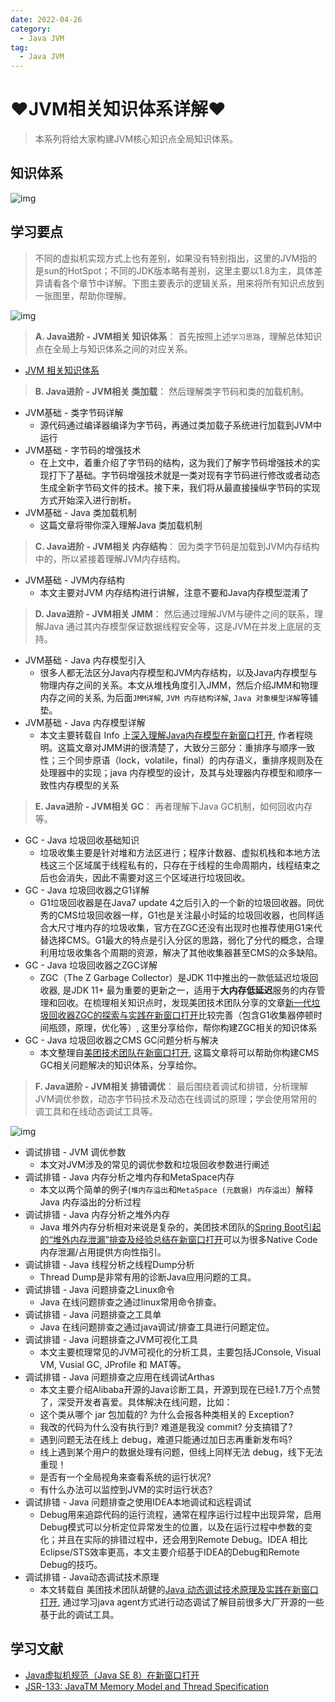 ```yaml
---
date: 2022-04-26
category:
  - Java JVM
tag:
  - Java JVM
---
```

# ♥JVM相关知识体系详解♥ 

> 本系列将给大家构建JVM核心知识点全局知识体系。

## 知识体系

![img](https://www.pdai.tech/images/jvm/jvm-overview.png)

## 学习要点

> 不同的虚拟机实现方式上也有差别，如果没有特别指出，这里的JVM指的是sun的HotSpot；不同的JDK版本略有差别，这里主要以1.8为主，具体差异请看各个章节中详解。下图主要表示的逻辑关系，用来将所有知识点放到一张图里，帮助你理解。

![img](https://www.pdai.tech/images/jvm/java-jvm-overview.png)

> **A. Java进阶 - JVM相关 知识体系**： 首先按照上述`学习思路`，理解总体知识点在全局上与知识体系之间的对应关系。

- [JVM 相关知识体系]()

> **B. Java进阶 - JVM相关 类加载**： 然后理解类字节码和类的加载机制。

- JVM基础 - 类字节码详解
  - 源代码通过编译器编译为字节码，再通过类加载子系统进行加载到JVM中运行
- JVM基础 - 字节码的增强技术
  - 在上文中，着重介绍了字节码的结构，这为我们了解字节码增强技术的实现打下了基础。字节码增强技术就是一类对现有字节码进行修改或者动态生成全新字节码文件的技术。接下来，我们将从最直接操纵字节码的实现方式开始深入进行剖析。
- JVM基础 - Java 类加载机制
  - 这篇文章将带你深入理解Java 类加载机制

> **C. Java进阶 - JVM相关 内存结构**： 因为类字节码是加载到JVM内存结构中的，所以紧接着理解JVM内存结构。

- JVM基础 - JVM内存结构
  - 本文主要对JVM 内存结构进行讲解，注意不要和Java内存模型混淆了

> **D. Java进阶 - JVM相关 JMM**： 然后通过理解JVM与硬件之间的联系，理解Java 通过其内存模型保证数据线程安全等，这是JVM在并发上底层的支持。

- JVM基础 - Java 内存模型引入
  - 很多人都无法区分Java内存模型和JVM内存结构，以及Java内存模型与物理内存之间的关系。本文从堆栈角度引入JMM，然后介绍JMM和物理内存之间的关系, 为后面`JMM详解`, `JVM 内存结构详解`, `Java 对象模型详解`等铺垫。
- JVM基础 - Java 内存模型详解
  - 本文主要转载自 Info 上[深入理解Java内存模型在新窗口打开](https://www.infoq.cn/article/java_memory_model/), 作者程晓明。这篇文章对JMM讲的很清楚了，大致分三部分：重排序与顺序一致性；三个同步原语（lock，volatile，final）的内存语义，重排序规则及在处理器中的实现；java 内存模型的设计，及其与处理器内存模型和顺序一致性内存模型的关系

> **E. Java进阶 - JVM相关 GC**： 再者理解下Java GC机制，如何回收内存等。

- GC - Java 垃圾回收基础知识
  - 垃圾收集主要是针对堆和方法区进行；程序计数器、虚拟机栈和本地方法栈这三个区域属于线程私有的，只存在于线程的生命周期内，线程结束之后也会消失，因此不需要对这三个区域进行垃圾回收。
- GC - Java 垃圾回收器之G1详解
  - G1垃圾回收器是在Java7 update 4之后引入的一个新的垃圾回收器。同优秀的CMS垃圾回收器一样，G1也是关注最小时延的垃圾回收器，也同样适合大尺寸堆内存的垃圾收集，官方在ZGC还没有出现时也推荐使用G1来代替选择CMS。G1最大的特点是引入分区的思路，弱化了分代的概念，合理利用垃圾收集各个周期的资源，解决了其他收集器甚至CMS的众多缺陷。
- GC - Java 垃圾回收器之ZGC详解
  - ZGC（The Z Garbage Collector）是JDK 11中推出的一款低延迟垃圾回收器, 是JDK 11+ 最为重要的更新之一，适用于**大内存低延迟**服务的内存管理和回收。在梳理相关知识点时，发现美团技术团队分享的文章[新一代垃圾回收器ZGC的探索与实践在新窗口打开](https://tech.meituan.com/2020/08/06/new-zgc-practice-in-meituan.html)比较完善（包含G1收集器停顿时间瓶颈，原理，优化等）, 这里分享给你，帮你构建ZGC相关的知识体系
- GC - Java 垃圾回收器之CMS GC问题分析与解决
  - 本文整理自[美团技术团队在新窗口打开](https://tech.meituan.com/2020/11/12/java-9-cms-gc.html), 这篇文章将可以帮助你构建CMS GC相关问题解决的知识体系，分享给你。

> **F. Java进阶 - JVM相关 排错调优**： 最后围绕着调试和排错，分析理解JVM调优参数，动态字节码技术及动态在线调试的原理；学会使用常用的调工具和在线动态调试工具等。

![img](https://www.pdai.tech/images/jvm/java-jvm-debug.png)

- 调试排错 - JVM 调优参数
  - 本文对JVM涉及的常见的调优参数和垃圾回收参数进行阐述
- 调试排错 - Java 内存分析之堆内存和MetaSpace内存
  - 本文以两个简单的例子(`堆内存溢出`和`MetaSpace (元数据) 内存溢出`）解释Java 内存溢出的分析过程
- 调试排错 - Java 内存分析之堆外内存
  - Java 堆外内存分析相对来说是复杂的，美团技术团队的[Spring Boot引起的“堆外内存泄漏”排查及经验总结在新窗口打开](https://tech.meituan.com/2019/01/03/spring-boot-native-memory-leak.html)可以为很多Native Code内存泄漏/占用提供方向性指引。
- 调试排错 - Java 线程分析之线程Dump分析
  - Thread Dump是非常有用的诊断Java应用问题的工具。
- 调试排错 - Java 问题排查之Linux命令
  - Java 在线问题排查之通过linux常用命令排查。
- 调试排错 - Java 问题排查之工具单
  - Java 在线问题排查之通过java调试/排查工具进行问题定位。
- 调试排错 - Java 问题排查之JVM可视化工具
  - 本文主要梳理常见的JVM可视化的分析工具，主要包括JConsole, Visual VM, Vusial GC, JProfile 和 MAT等。
- 调试排错 - Java 问题排查之应用在线调试Arthas
  - 本文主要介绍Alibaba开源的Java诊断工具，开源到现在已经1.7万个点赞了，深受开发者喜爱。具体解决在线问题，比如：
  - 这个类从哪个 jar 包加载的? 为什么会报各种类相关的 Exception?
  - 我改的代码为什么没有执行到? 难道是我没 commit? 分支搞错了?
  - 遇到问题无法在线上 debug，难道只能通过加日志再重新发布吗?
  - 线上遇到某个用户的数据处理有问题，但线上同样无法 debug，线下无法重现！
  - 是否有一个全局视角来查看系统的运行状况?
  - 有什么办法可以监控到JVM的实时运行状态?
- 调试排错 - Java 问题排查之使用IDEA本地调试和远程调试
  - Debug用来追踪代码的运行流程，通常在程序运行过程中出现异常，启用Debug模式可以分析定位异常发生的位置，以及在运行过程中参数的变化；并且在实际的排错过程中，还会用到Remote Debug。IDEA 相比 Eclipse/STS效率更高，本文主要介绍基于IDEA的Debug和Remote Debug的技巧。
- 调试排错 - Java动态调试技术原理
  - 本文转载自 美团技术团队胡健的[Java 动态调试技术原理及实践在新窗口打开](https://tech.meituan.com/2019/11/07/java-dynamic-debugging-technology.html), 通过学习java agent方式进行动态调试了解目前很多大厂开源的一些基于此的调试工具。

## 学习文献

- [Java虚拟机规范（Java SE 8）在新窗口打开](https://docs.oracle.com/javase/specs/jvms/se8/html/jvms-2.html#jvms-2.5)
- [JSR-133: JavaTM Memory Model and Thread Specification](http://www.cs.umd.edu/~pugh/java/memoryModel/jsr133.pdf)

